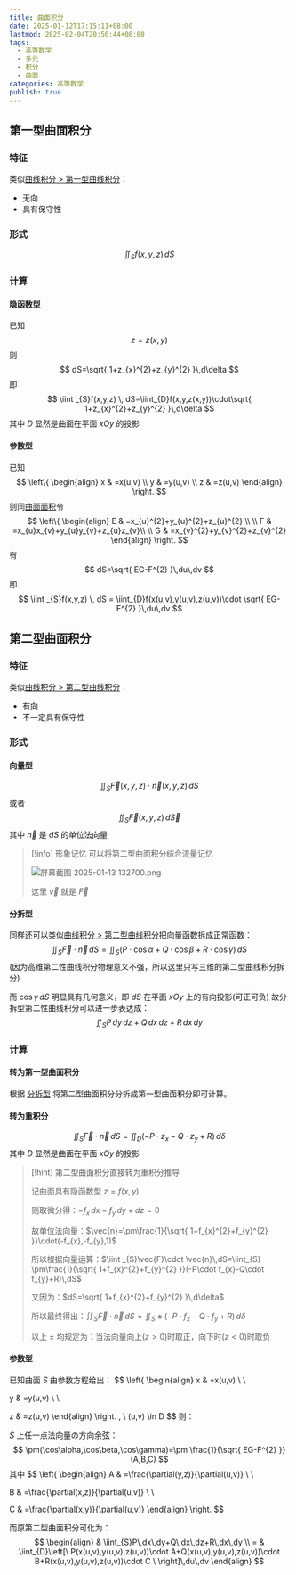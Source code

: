 ```yaml
---
title: 曲面积分
date: 2025-01-12T17:15:11+08:00
lastmod: 2025-02-04T20:50:44+08:00
tags:
  - 高等数学
  - 多元
  - 积分
  - 曲面
categories: 高等数学
publish: true
---
```


## 第一型曲面积分

### 特征

类似[曲线积分 > 第一型曲线积分](./%E6%9B%B2%E7%BA%BF%E7%A7%AF%E5%88%86.md#)：

- 无向
- 具有保守性

### 形式

$$
\iint_{S}f(x,y,z)\,dS
$$
### 计算

#### 隐函数型

已知
$$
z=z(x,y)
$$
则
$$
dS=\sqrt{ 1+z_{x}^{2}+z_{y}^{2} }\,d\delta
$$
即
$$
\iint _{S}f(x,y,z) \, dS=\iint_{D}f(x,y,z(x,y))\cdot\sqrt{ 1+z_{x}^{2}+z_{y}^{2} }\,d\delta 
$$
其中 $D$ 显然是曲面在平面 $xOy$ 的投影

#### 参数型

已知
$$
\left\{ \begin{align}
x & =x(u,v) \\
y & =y(u,v) \\
z & =z(u,v)
\end{align} \right.
$$
则同[曲面面积](./%E6%9B%B2%E9%9D%A2%E9%9D%A2%E7%A7%AF.md)令
$$
\left\{ \begin{align}
E & =x_{u}^{2}+y_{u}^{2}+z_{u}^{2} \\ \\
F & =x_{u}x_{v}+y_{u}y_{v}+z_{u}z_{v}\\ \\
G & =x_{v}^{2}+y_{v}^{2}+z_{v}^{2}
\end{align} \right.
$$
有
$$
dS=\sqrt{ EG-F^{2} }\,du\,dv
$$
即
$$
\iint _{S}f(x,y,z) \, dS = \iint_{D}f(x(u,v),y(u,v),z(u,v))\cdot \sqrt{ EG-F^{2} }\,du\,dv
$$

## 第二型曲面积分

### 特征

类似[曲线积分 > 第二型曲线积分](./%E6%9B%B2%E7%BA%BF%E7%A7%AF%E5%88%86.md#)：

- 有向
- 不一定具有保守性

### 形式
#### 向量型

$$
\iint_{S}\vec{F}(x,y,z)\cdot \vec{n}(x,y,z)\,dS
$$
或者
$$
\iint_{S}\vec{F}(x,y,z)\,d\vec{S}
$$
其中 $\vec{n}$ 是 $dS$ 的单位法向量

>[!info] 形象记忆
>可以将第二型曲面积分结合流量记忆
>
>![屏幕截图 2025-01-13 132700.png](https://s2.loli.net/2025/01/13/sodxwnBkpOMJ5FZ.png)
>
>这里 $\vec{v}$ 就是 $\vec{F}$

#### 分拆型

同样还可以类似[曲线积分 > 第二型曲线积分](./%E6%9B%B2%E7%BA%BF%E7%A7%AF%E5%88%86.md#)把向量函数拆成正常函数：
$$
\iint _{S}\vec{F}\cdot \vec{n}\,dS=\iint_{S}(P\cdot \cos\alpha+Q\cdot \cos\beta+R\cdot \cos\gamma)\,dS
$$
(因为高维第二性曲线积分物理意义不强，所以这里只写三维的第二型曲线积分拆分)

而 $\cos\gamma\,dS$ 明显具有几何意义，即 $dS$ 在平面 $xOy$ 上的有向投影(可正可负)
故分拆型第二性曲线积分可以进一步表达成：
$$
\iint_{S}P\,dy\,dz+Q\,dx\,dz+R\,dx\,dy
$$

### 计算

#### 转为第一型曲面积分

根据 [分拆型](%E6%9B%B2%E9%9D%A2%E7%A7%AF%E5%88%86.md#) 将第二型曲面积分分拆成第一型曲面积分即可计算。
#### 转为重积分

$$
\iint_{S}\vec{F}\cdot \vec{n}\,dS=\iint_{D} (-P\cdot z_{x}-Q\cdot z_{y}+R)\,d\delta
$$
其中 $D$ 显然是曲面在平面 $xOy$ 的投影


>[!hint] 第二型曲面积分直接转为重积分推导
>
>记曲面具有隐函数型 $z=f(x,y)$ 
>
>则取微分得：$-f_{x}\,dx-f_{y}\,dy+dz=0$
>
>故单位法向量：$\vec{n}=\pm\frac{1}{\sqrt{ 1+f_{x}^{2}+f_{y}^{2} }}\cdot(-f_{x},-f_{y},1)$
>
>所以根据向量运算：$\iint _{S}\vec{F}\cdot \vec{n}\,dS=\iint_{S} \pm\frac{1}{\sqrt{ 1+f_{x}^{2}+f_{y}^{2} }}(-P\cdot f_{x}-Q\cdot f_{y}+R)\,dS$
>
>又因为：$dS=\sqrt{ 1+f_{x}^{2}+f_{y}^{2} }\,d\delta$
>
>所以最终得出：$\iint_{S}\vec{F}\cdot \vec{n}\,dS=\iint_{S} \pm(-P\cdot f_{x}-Q\cdot f_{y}+R)\,d\delta$
>
>以上 $\pm$ 均规定为：当法向量向上($z>0$)时取正，向下时($z<0$)时取负

#### 参数型

已知曲面 $S$ 由参数方程给出：
$$
\left\{ \begin{align}
x & =x(u,v) \\ \\

y & =y(u,v) \\ \\

z & =z(u,v)
\end{align} \right.
, \ (u,v) \in D
$$
则：

$S$ 上任一点法向量の方向余弦：
$$
\pm(\cos\alpha,\cos\beta,\cos\gamma)=\pm \frac{1}{\sqrt{ EG-F^{2} }}(A,B,C)
$$
其中
$$
\left\{ \begin{align}
A & =\frac{\partial(y,z)}{\partial(u,v)} \\ \\

B & =\frac{\partial(x,z)}{\partial(u,v)} \\ \\

C & =\frac{\partial(x,y)}{\partial(u,v)}
\end{align} \right.
$$

而原第二型曲面积分可化为：
$$
\begin{align}
 & \iint_{S}P\,dx\,dy+Q\,dx\,dz+R\,dx\,dy \\
= & \iint_{D}\left[\ P(x(u,v),y(u,v),z(u,v))\cdot A+Q(x(u,v),y(u,v),z(u,v))\cdot B+R(x(u,v),y(u,v),z(u,v))\cdot C \ \right]\,du\,dv
\end{align}
$$
